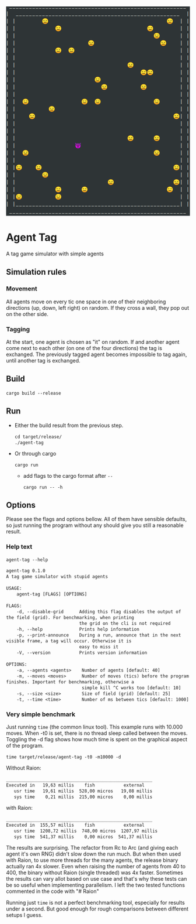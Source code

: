 <p align="center">
    <img src="assets/logo.png" />
</p>

# Agent Tag

A tag game simulator with simple agents

## Simulation rules

### Movement

All agents move on every tic one space in one of their neighboring directions (up, down, left right) on random. If they cross a wall, they pop out on the other side.

### Tagging

At the start, one agent is chosen as "it" on random. If and another agent come next to each other (on one of the four directions) the tag is exchanged. The previously tagged agent becomes impossible to tag again, until another tag is exchanged.

## Build

``` shell
cargo build --release
```

## Run

- Either the build result from the previous step.

    ``` shell
    cd target/release/
    ./agent-tag
    ```

- Or through cargo

    ``` shell
    cargo run
    ```

  - add flags to the cargo format after `--`

    ``` shell
    cargo run -- -h
    ```

## Options

Please see the flags and options bellow. All of them have sensible defaults, so just running the program without any should give you still a reasonable result.

### Help text

``` shell
agent-tag --help
```

``` output
agent-tag 0.1.0
A tag game simulator with stupid agents

USAGE:
    agent-tag [FLAGS] [OPTIONS]

FLAGS:
    -d, --disable-grid      Adding this flag disables the output of the field (grid). For benchmarking, when printing
                            the grid on the cli is not required
    -h, --help              Prints help information
    -p, --print-announce    During a run, announce that in the next visible frame, a tag will occur. Otherwise it is
                            easy to miss it
    -V, --version           Prints version information

OPTIONS:
    -a, --agents <agents>    Number of agents [default: 40]
    -m, --moves <moves>      Number of moves (tics) before the program finishes. Important for benchmarking, otherwise a
                             simple kill ^C works too [default: 10]
    -s, --size <size>        Size of field (grid) [default: 25]
    -t, --time <time>        Number of ms between tics [default: 1000]

```

### Very simple benchmark

Just running `time` (the common linux tool). This example runs with 10.000 moves. When -t0 is set, there is no thread sleep called between the moves. Toggling the -d flag shows how much time is spent on the graphical aspect of the program.

``` shell
time target/release/agent-tag -t0 -m10000 -d

```

Without Raion:

``` output
________________________________________________________
Executed in   19,63 millis    fish           external 
   usr time   19,61 millis  528,00 micros   19,08 millis 
   sys time    0,21 millis  215,00 micros    0,00 millis 
```

with Raion:

``` output
________________________________________________________
Executed in  155,57 millis    fish           external 
   usr time  1208,72 millis  748,00 micros  1207,97 millis 
   sys time  541,37 millis    0,00 micros  541,37 millis 

```

The results are surprising. The refactor from Rc to Arc (and giving each agent it's own RNG) didn't slow down the run much. But when then used with Raion, to use more threads for the many agents, the release binary actually ran 4x slower. Even when raising the number of agents from 40 to 400, the binary without Raion (single threaded) was 4x faster.
Sometimes the results can vary allot based on use case and that's why these tests can be so useful when implementing parallelism. I left the two tested functions commented in the code with "# Raion"

Running just `time` is not a perfect benchmarking tool, especially for results under a second. But good enough for rough comparisons between different setups I guess.
